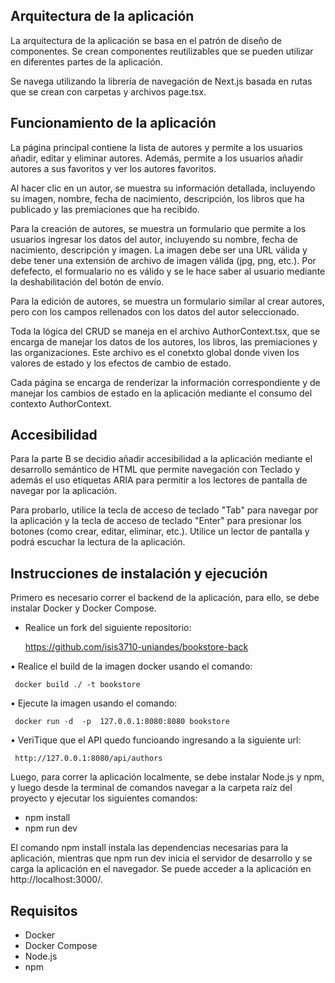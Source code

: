 ## Arquitectura de la aplicación
La arquitectura de la aplicación se basa en el patrón de diseño de componentes. Se crean componentes reutilizables que se pueden utilizar en diferentes partes de la aplicación.

Se navega utilizando la librería de navegación de Next.js basada en rutas que se crean con carpetas y archivos page.tsx.


## Funcionamiento de la aplicación
La página principal contiene la lista de autores y permite a los usuarios añadir, editar y eliminar autores. Además, permite a los usuarios añadir autores a sus favoritos y ver los autores favoritos.

Al hacer clic en un autor, se muestra su información detallada, incluyendo su imagen, nombre, fecha de nacimiento, descripción, los libros que ha publicado y las premiaciones que ha recibido.

Para la creación de autores, se muestra un formulario que permite a los usuarios ingresar los datos del autor, incluyendo su nombre, fecha de nacimiento, descripción y imagen. La imagen debe ser una URL válida y debe tener una extensión de archivo de imagen válida (jpg, png, etc.).
Por defefecto, el formualario no es válido y se le hace saber al usuario mediante la deshabilitación del botón de envío.

Para la edición de autores, se muestra un formulario similar al crear autores, pero con los campos rellenados con los datos del autor seleccionado.

Toda la lógica del CRUD se maneja en el archivo AuthorContext.tsx, que se encarga de manejar los datos de los autores, los libros, las premiaciones y las organizaciones. Este archivo es el conetxto global donde viven los valores de estado y los efectos de cambio de estado.

Cada página se encarga de renderizar la información correspondiente y de manejar los cambios de estado en la aplicación mediante el consumo del contexto AuthorContext.


## Accesibilidad
Para la parte B se decidio añadir accesibilidad a la aplicación mediante el desarrollo semántico de HTML que permite navegación con Teclado y además el uso etiquetas ARIA para permitir a los lectores de pantalla de navegar por la aplicación.

Para probarlo, utilice la tecla de acceso de teclado "Tab" para navegar por la aplicación y la tecla de acceso de teclado "Enter" para presionar los botones (como crear, editar, eliminar, etc.).
Utilice un lector de pantalla y podrá escuchar la lectura de la aplicación.

## Instrucciones de instalación y ejecución
Primero es necesario correr el backend de la aplicación, para ello, se debe instalar Docker y Docker Compose.
* Realice	un	fork	del	siguiente	repositorio:	
     
     https://github.com/isis3710-uniandes/bookstore-back

• Realice	el	build	de	la	imagen	docker	usando	el	comando:	
     
     docker	build ./ -t	bookstore

• Ejecute	la	imagen	usando	el	comando:
     
     docker	run	-d	-p	127.0.0.1:8080:8080 bookstore

• VeriTique	que	el	API	quedo	funcioando	ingresando		a	la	siguiente	url:
     
     http://127.0.0.1:8080/api/authors

Luego, para correr la aplicación localmente, se debe instalar Node.js y npm, y luego desde la terminal de comandos navegar a la carpeta raíz del proyecto y ejecutar los siguientes comandos:

- npm install
- npm run dev

El comando npm install instala las dependencias necesarias para la aplicación, mientras que npm run dev inicia el servidor de desarrollo y se carga la aplicación en el navegador.
Se puede acceder a la aplicación en http://localhost:3000/.

## Requisitos
- Docker
- Docker Compose
- Node.js
- npm
